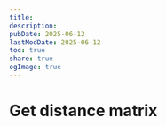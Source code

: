```yaml
---
title:
description:
pubDate: 2025-06-12
lastModDate: 2025-06-12
toc: true
share: true
ogImage: true
---
```

# Get distance matrix